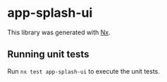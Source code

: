 # app-splash-ui

This library was generated with [Nx](https://nx.dev).

## Running unit tests

Run `nx test app-splash-ui` to execute the unit tests.
